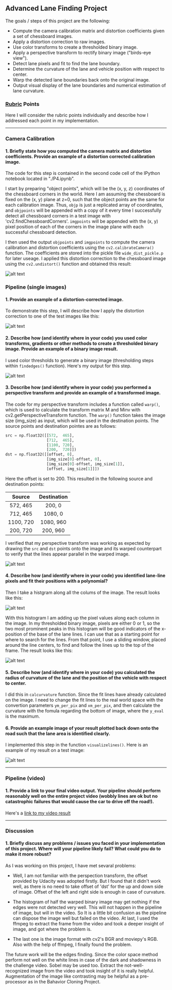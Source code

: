## **Advanced Lane Finding Project**

The goals / steps of this project are the following:

* Compute the camera calibration matrix and distortion coefficients given a set of chessboard images.
* Apply a distortion correction to raw images.
* Use color transforms to create a thresholded binary image.
* Apply a perspective transform to rectify binary image ("birds-eye view").
* Detect lane pixels and fit to find the lane boundary.
* Determine the curvature of the lane and vehicle position with respect to center.
* Warp the detected lane boundaries back onto the original image.
* Output visual display of the lane boundaries and numerical estimation of lane curvature.

[//]: # (Image References)

[image1]: ./output_images/image_undist_chessboard.jpg "image_undist_chessboard"
[image2]: ./output_images/image_undist.jpg "image_undist"
[image3]: ./output_images/image_binary_edges.jpg "image_binary_edges"
[image4]: ./output_images/image_binary_warped.jpg "image_binary_warped"
[image5]: ./output_images/histogram.jpg "histogram"
[image6]: ./output_images/image_fit_lines.jpg "image_fit_lines"
[image7]: ./output_images/result.jpg "Result"
[video1]: ./project_video_output.mp4 "Video"

### [Rubric](https://review.udacity.com/#!/rubrics/571/view) Points

Here I will consider the rubric points individually and describe how I addressed each point in my implementation.  

---

### Camera Calibration

#### 1. Briefly state how you computed the camera matrix and distortion coefficients. Provide an example of a distortion corrected calibration image.

The code for this step is contained in the second code cell of the IPython notebook located in "./P4.ipynb".  

I start by preparing "object points", which will be the (x, y, z) coordinates of the chessboard corners in the world. Here I am assuming the chessboard is fixed on the (x, y) plane at z=0, such that the object points are the same for each calibration image.  Thus, `objp` is just a replicated array of coordinates, and `objpoints` will be appended with a copy of it every time I successfully detect all chessboard corners in a test image with 'cv2.findChessboardCorners'.  `imgpoints` will be appended with the (x, y) pixel position of each of the corners in the image plane with each successful chessboard detection. 

I then used the output `objpoints` and `imgpoints` to compute the camera calibration and distortion coefficients using the `cv2.calibrateCamera()` function. The coefficients are stored into the pickle file `wide_dist_pickle.p` for later useage. I applied this distortion correction to the chessboard image using the `cv2.undistort()` function and obtained this result: 

![alt text][image1]

### Pipeline (single images)

#### 1. Provide an example of a distortion-corrected image.

To demonstrate this step, I will describe how I apply the distortion correction to one of the test images like this:

![alt text][image2]

#### 2. Describe how (and identify where in your code) you used color transforms, gradients or other methods to create a thresholded binary image.  Provide an example of a binary image result.

I used color thresholds to generate a binary image (thresholding steps within `findedges()` function).  Here's my output for this step. 

![alt text][image3]

#### 3. Describe how (and identify where in your code) you performed a perspective transform and provide an example of a transformed image.

The code for my perspective transform includes a function called `warp()`, which is used to calculate the transform matrix M and Minv with cv2.getPerspectiveTransform function. The `warp()` function takes the image size (img_size) as input, which will be used in the destination points. The source points and destination pointes are as follows:

```python
src = np.float32([[572,  465], 
                  [712,  465], 
                  [1100, 720], 
                  [200,  720]])
dst = np.float32([[offset, 0], 
                  [img_size[0]-offset, 0], 
                  [img_size[0]-offset, img_size[1]], 
                  [offset, img_size[1]]])
```

Here the offset is set to 200. This resulted in the following source and destination points:

| Source        | Destination   | 
|:-------------:|:-------------:| 
| 572, 465      | 200, 0        | 
| 712, 465      | 1080, 0       |
| 1100, 720     | 1080, 960     |
| 200, 720      | 200, 960      |

I verified that my perspective transform was working as expected by drawing the `src` and `dst` points onto the image and its warped counterpart to verify that the lines appear parallel in the warped image.

![alt text][image4]

#### 4. Describe how (and identify where in your code) you identified lane-line pixels and fit their positions with a polynomial?

Then I take a histgram along all the colums of the image. The result looks like this:

![alt text][image5]

With this histogram I am adding up the pixel values along each column in the image. In my thresholded binary image, pixels are either 0 or 1, so the two most prominent peaks in this histogram will be good indicators of the x-position of the base of the lane lines. I can use that as a starting point for where to search for the lines. From that point, I use a sliding window, placed around the line centers, to find and follow the lines up to the top of the frame. The result looks like this:

![alt text][image6]

#### 5. Describe how (and identify where in your code) you calculated the radius of curvature of the lane and the position of the vehicle with respect to center.

I did this in `calcurvature` function. Since the fit lines have already calculated on the image. I need to change the fit lines to the real world space with the convertion parameters `ym_per_pix` and `xm_per_pix`, and then calculate the curvature with the fomula regarding the bottom of image, where the `y_eval` is the maximum. 

#### 6. Provide an example image of your result plotted back down onto the road such that the lane area is identified clearly.

I implemented this step in the function `visualizelines()`.  Here is an example of my result on a test image:

![alt text][image7]

---

### Pipeline (video)

#### 1. Provide a link to your final video output.  Your pipeline should perform reasonably well on the entire project video (wobbly lines are ok but no catastrophic failures that would cause the car to drive off the road!).

Here's a [link to my video result](./project_video_output.mp4)

---

### Discussion

#### 1. Briefly discuss any problems / issues you faced in your implementation of this project.  Where will your pipeline likely fail?  What could you do to make it more robust?

As I was working on this project, I have met sevaral problems:

* Well, I am not familiar with the perspection transform, the offset provided by Udacity was adopted firstly. But I found that it didn't work well, as there is no need to take offset of 'dst' for the up and down side of image. Offset of the left and right side is enough in case of curvature. 

* The histogram of half the warped binary image may get nothing if the edges were not detected very well. This will not happen in the pipeline of image, but will in the video. So It is a little bit confusion as the pipeline can dispose the image well but failed on the video.  At last, I used the ffmpeg to extract the frame from the video and took a deeper insight of image, and got where the problem is.

* The last one is the image format with cv2's BGR and moviepy's RGB. Also with the help of ffmpeg, I finally found the problem. 

The future work will be the edges finding. Since the color space method perform not well on the white lines in case of the dark and shadowness in the challenge video. Sobel may be used too. Extract the not-well-recognized image from the video and took insight of it is really helpful. Augmentation of the image like contrasting may be helpful as a pre-processor as in the Bahavior Cloning Project.